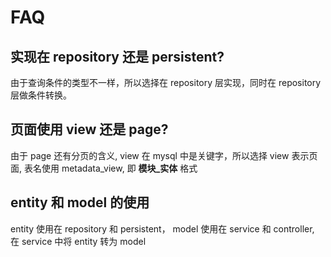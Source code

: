 # FAQ

## 实现在 repository 还是 persistent?
由于查询条件的类型不一样，所以选择在 repository 层实现，同时在 repository 层做条件转换。

## 页面使用 view 还是 page?
由于 page 还有分页的含义, view 在 mysql 中是关键字，所以选择 view 表示页面, 表名使用 metadata_view, 即 **模块_实体** 格式

## entity 和 model 的使用
entity 使用在 repository 和 persistent， model 使用在 service 和 controller, 在 service 中将 entity 转为 model
